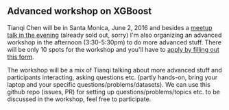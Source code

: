 ## Advanced workshop on XGBoost 

Tianqi Chen will be in Santa Monica, June 2, 2016 and besides a 
[meetup talk in the evening](https://www.eventbrite.com/e/xgboost-a-scalable-tree-boosting-system-tickets-25443090970) 
(already sold out, sorry)
I'm also organizing an advanced workshop in the afternoon (3:30-5:30pm) to do more advanced stuff.
There will be only 10 spots for the workshop and you'll have to 
[apply by filling out this form](https://docs.google.com/forms/d/14rlZFGKBOblu-ynuHp3ev-wrhZqSHQpiHeyjuaVKqN4/viewform?edit_requested=true).

The workshop will be a mix of Tianqi talking about more advanced stuff and participants interacting, asking questions etc. (partly hands-on, bring your laptop and your specific questions/problems/datasets). We can use this github repo (issues, PR) for setting up questions/problems/topics etc. to be discussed in the workshop, feel free to participate.  
